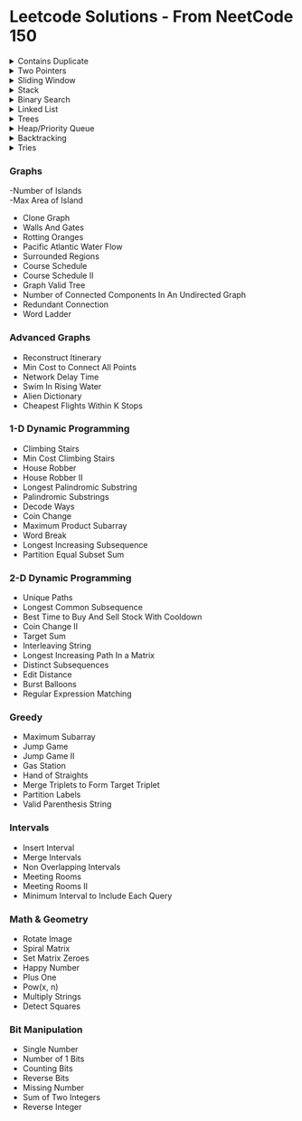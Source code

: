 # Leetcode Solutions - From NeetCode 150

<details>
  <summary>Contains Duplicate</summary>
  <ul>
    <li>Valid Anagram</li>
    <li>Two Sum</li>
    <li>Group Anagrams</li>
    <li>Top K Frequent Elements</li>
    <li>Encode and Decode Strings</li>
    <li>Product of Array Except Self</li>
    <li>Valid Sudoku</li>
    <li>Longest Consecutive Sequence</li>
  </ul>
</details>

<details>
  <summary>Two Pointers</summary>
  <ul>
    <li>Valid Palindrome</li>
    <li>Two Sum II Input Array Is Sorted</li>
    <li>3Sum</li>
    <li>Container With Most Water</li>
    <li>Trapping Rain Water</li>
  </ul>
</details>

<details>
  <summary>Sliding Window</summary>
  <ul>
    <li>Best Time to Buy And Sell Stock</li>
    <li>Longest Substring Without Repeating Characters</li>
    <li>Longest Repeating Character Replacement</li>
    <li>Permutation In String</li>
    <li>Minimum Window Substring</li>
    <li>Sliding Window Maximum</li>
  </ul>
</details>

<details>
  <summary>Stack</summary>
  <ul>
    <li>Valid Parentheses</li>
    <li>Min Stack</li>
    <li>Evaluate Reverse Polish Notation</li>
    <li>Generate Parentheses</li>
    <li>Daily Temperatures</li>
    <li>Car Fleet</li>
    <li>Largest Rectangle In Histogram</li>
  </ul>
</details>

<details>
  <summary>Binary Search</summary>
  <ul>
    <li>Binary Search</li>
    <li>Search a 2D Matrix</li>
    <li>Koko Eating Bananas</li>
    <li>Find Minimum In Rotated Sorted Array</li>
    <li>Search In Rotated Sorted Array</li>
    <li>Time Based Key Value Store</li>
    <li>Median of Two Sorted Arrays</li>
  </ul>
</details>

<details>
  <summary>Linked List</summary>
  <ul>
    <li>Reverse Linked List</li>
    <li>Merge Two Sorted Lists</li>
    <li>Reorder List</li>
    <li>Remove Nth Node From End of List</li>
    <li>Copy List With Random Pointer</li>
    <li>Add Two Numbers</li>
    <li>Linked List Cycle</li>
    <li>Find The Duplicate Number</li>
    <li>LRU Cache</li>
    <li>Merge K Sorted Lists</li>
    <li>Reverse Nodes In K Group</li>
  </ul>
</details>

<details>
  <summary>Trees</summary>
  <ul>
    <li>Invert Binary Tree</li>
    <li>Maximum Depth of Binary Tree</li>
    <li>Diameter of Binary Tree</li>
    <li>Balanced Binary Tree</li>
    <li>Same Tree</li>
    <li>Subtree of Another Tree</li>
    <li>Lowest Common Ancestor of a Binary Search Tree</li>
    <li>Binary Tree Level Order Traversal</li>
    <li>Binary Tree Right Side View</li>
    <li>Count Good Nodes In Binary Tree</li>
    <li>Validate Binary Search Tree</li>
    <li>Kth Smallest Element In a Bst</li>
    <li>Construct Binary Tree From Preorder And Inorder Traversal</li>
    <li>Binary Tree Maximum Path Sum</li>
    <li>Serialize And Deserialize Binary Tree</li>
  </ul>
</details>

<details>
  <summary>Heap/Priority Queue</summary>
  <ul>
    <li>Kth Largest Element In a Stream</li>
    <li>Last Stone Weight</li>
    <li>K Closest Points to Origin</li>
    <li>Kth Largest Element In An Array</li>
    <li>Task Scheduler</li>
    <li>Design Twitter</li>
    <li>Find Median From Data Stream</li>
  </ul>
</details>

<details>
<summary>Backtracking</summary>
<ul>
<li>Subsets</li>
<li>Combination Sum</li>
<li>Permutations</li>
<li>Subsets II</li>
<li>Combination Sum II</li>
<li>Word Search</li>
<li>Palindrome Partitioning</li>
<li>Letter Combinations of a Phone Number</li>
<li>N Queens</li>
</ul>
</details>

<details>
<summary>Tries</summary>
<ul>
<li>Implement Trie Prefix Tree</li>
<li>Design Add And Search Words Data Structure</li>
<li>Word Search II</li>
</ul>
</details>

### Graphs
-Number of Islands	
-Max Area of Island	
- Clone Graph	
- Walls And Gates   	
- Rotting Oranges	
- Pacific Atlantic Water Flow	
- Surrounded Regions	
- Course Schedule	
- Course Schedule II	
- Graph Valid Tree   	
- Number of Connected Components In An Undirected Graph   	
- Redundant Connection	
- Word Ladder
### Advanced Graphs 
- Reconstruct Itinerary	
- Min Cost to Connect All Points	
- Network Delay Time	
- Swim In Rising Water	
- Alien Dictionary   	
- Cheapest Flights Within K Stops
### 1-D Dynamic Programming
- Climbing Stairs	
- Min Cost Climbing Stairs	
- House Robber	
- House Robber II	
- Longest Palindromic Substring	
- Palindromic Substrings	
- Decode Ways	
- Coin Change	
- Maximum Product Subarray	
- Word Break	
- Longest Increasing Subsequence	
- Partition Equal Subset Sum
### 2-D Dynamic Programming
- Unique Paths	
- Longest Common Subsequence	
- Best Time to Buy And Sell Stock With Cooldown	
- Coin Change II	
- Target Sum	
- Interleaving String	
- Longest Increasing Path In a Matrix	
- Distinct Subsequences	
- Edit Distance	
- Burst Balloons	
- Regular Expression Matching	
### Greedy
- Maximum Subarray	
- Jump Game	
- Jump Game II	
- Gas Station	
- Hand of Straights	
- Merge Triplets to Form Target Triplet	
- Partition Labels	
- Valid Parenthesis String
### Intervals
- Insert Interval	
- Merge Intervals	
- Non Overlapping Intervals	
- Meeting Rooms   	
- Meeting Rooms II   	
- Minimum Interval to Include Each Query
### Math & Geometry
- Rotate Image	
- Spiral Matrix	
- Set Matrix Zeroes	
- Happy Number	
- Plus One	
- Pow(x, n)	
- Multiply Strings	
- Detect Squares
### Bit Manipulation
- Single Number	
- Number of 1 Bits	
- Counting Bits	
- Reverse Bits	
- Missing Number	
- Sum of Two Integers	
- Reverse Integer
